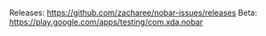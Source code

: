 Releases: https://github.com/zacharee/nobar-issues/releases
Beta: https://play.google.com/apps/testing/com.xda.nobar
